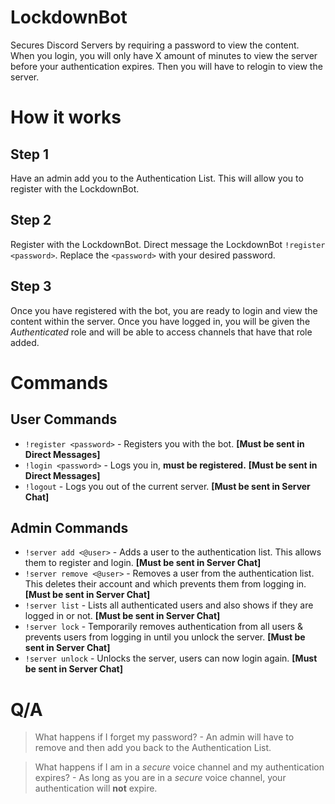# LockdownBot
Secures Discord Servers by requiring a password to view the content. When you login, you will only have X amount of minutes to view the server before your authentication expires. Then you will have to relogin to view the server.

# How it works

## Step 1
Have an admin add you to the Authentication List. This will allow you to register with the LockdownBot.

## Step 2
Register with the LockdownBot. Direct message the LockdownBot ``!register <password>``. Replace the ``<password>`` with your desired password. 

## Step 3
Once you have registered with the bot, you are ready to login and view the content within the server. Once you have logged in, you will be given the *Authenticated* role and will be able to access channels that have that role added.

# Commands

## User Commands
 - ``!register <password>`` - Registers you with the bot. **[Must be sent in Direct Messages]**
 - ``!login <password>`` - Logs you in, **must be registered.** **[Must be sent in Direct Messages]**
 - ``!logout`` - Logs you out of the current server. **[Must be sent in Server Chat]**

## Admin Commands
 - ``!server add <@user>`` - Adds a user to the authentication list. This allows them to register and login. **[Must be sent in Server Chat]**
 - ``!server remove <@user>`` - Removes a user from the authentication list. This deletes their account and which prevents them from logging in. **[Must be sent in Server Chat]**
 - ``!server list`` - Lists all authenticated users and also shows if they are logged in or not. **[Must be sent in Server Chat]**
 - ``!server lock`` - Temporarily removes authentication from all users & prevents users from logging in until you unlock the server. **[Must be sent in Server Chat]**
 - ``!server unlock`` - Unlocks the server, users can now login again. **[Must be sent in Server Chat]**

# Q/A

> What happens if I forget my password? - An admin will have to remove and then add you back to the Authentication List.

> What happens if I am in a *secure* voice channel and my authentication expires? - As long as you are in a *secure* voice channel, your authentication will **not** expire. 
